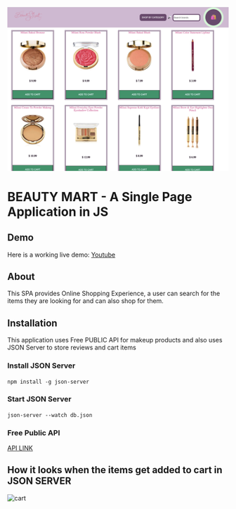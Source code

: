 ![projectlook](images/project.png)

# BEAUTY MART - A Single Page Application in JS

## Demo

Here is a working live demo:
[Youtube](https://youtu.be/rHFJRz0TAOE)

## About
This SPA provides Online Shopping Experience, a user can search for the items they are looking for and can also shop for them.

## Installation

This application uses Free PUBLIC API for makeup products and also uses JSON Server to store reviews and cart items

### Install JSON Server

```npm install -g json-server```

### Start JSON Server

```json-server --watch db.json```

### Free Public API
[API LINK](https://makeup-api.herokuapp.com/api/v1/products.json)

## How it looks when the items get added to cart in JSON SERVER

![cart](images/cartdbjson.png)